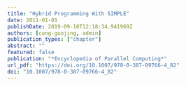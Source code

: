 ```yaml
---
title: "Hybrid Programming With SIMPLE"
date: 2011-01-01
publishDate: 2019-09-10T12:18:34.941969Z
authors: [cong-guojing, admin]
publication_types: ["chapter"]
abstract: ""
featured: false
publication: "*Encyclopedia of Parallel Computing*"
url_pdf: "https://doi.org/10.1007/978-0-387-09766-4_82"
doi: "10.1007/978-0-387-09766-4_82"
---
```


